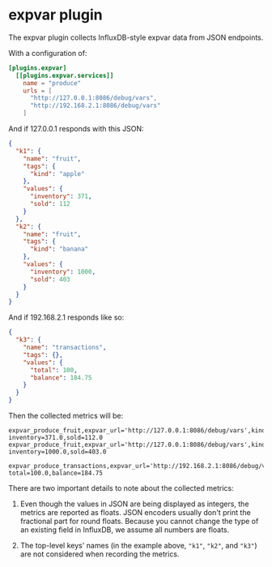 # expvar plugin

The expvar plugin collects InfluxDB-style expvar data from JSON endpoints.

With a configuration of:

```toml
[plugins.expvar]
  [[plugins.expvar.services]]
    name = "produce"
    urls = [
      "http://127.0.0.1:8086/debug/vars",
      "http://192.168.2.1:8086/debug/vars"
    ]
```

And if 127.0.0.1 responds with this JSON:

```json
{
  "k1": {
    "name": "fruit",
    "tags": {
      "kind": "apple"
    },
    "values": {
      "inventory": 371,
      "sold": 112
    }
  },
  "k2": {
    "name": "fruit",
    "tags": {
      "kind": "banana"
    },
    "values": {
      "inventory": 1000,
      "sold": 403
    }
  }
}
```

And if 192.168.2.1 responds like so:

```json
{
  "k3": {
    "name": "transactions",
    "tags": {},
    "values": {
      "total": 100,
      "balance": 184.75
    }
  }
}
```

Then the collected metrics will be:

```
expvar_produce_fruit,expvar_url='http://127.0.0.1:8086/debug/vars',kind='apple' inventory=371.0,sold=112.0
expvar_produce_fruit,expvar_url='http://127.0.0.1:8086/debug/vars',kind='banana' inventory=1000.0,sold=403.0

expvar_produce_transactions,expvar_url='http://192.168.2.1:8086/debug/vars' total=100.0,balance=184.75
```

There are two important details to note about the collected metrics:

1. Even though the values in JSON are being displayed as integers, the metrics are reported as floats.
JSON encoders usually don't print the fractional part for round floats.
Because you cannot change the type of an existing field in InfluxDB, we assume all numbers are floats.

2. The top-level keys' names (in the example above, `"k1"`, `"k2"`, and `"k3"`) are not considered when recording the metrics.
